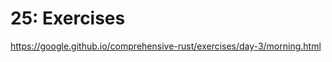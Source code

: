 # 25: Exercises

https://google.github.io/comprehensive-rust/exercises/day-3/morning.html

<!-- MarkdownTOC -->

<!-- /MarkdownTOC -->
